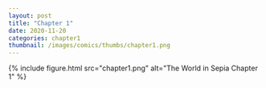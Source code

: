 ```yaml
---
layout: post
title: "Chapter 1"
date: 2020-11-20
categories: chapter1
thumbnail: /images/comics/thumbs/chapter1.png
---
```

<!-- for comic rocket listing -->
<script>"DCURDlYP_eFT"</script>

{% include figure.html src="chapter1.png" alt="The World in Sepia Chapter 1" %}
